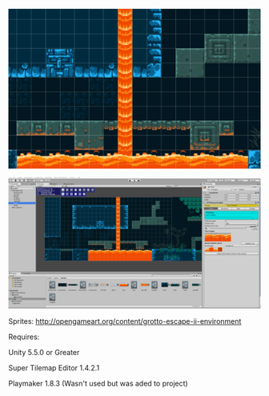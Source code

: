 ![Grotto Escape II](small.gif)

![Editor View](full.gif)

Sprites: http://opengameart.org/content/grotto-escape-ii-environment

Requires: 

Unity 5.5.0 or Greater

Super Tilemap Editor 1.4.2.1

Playmaker 1.8.3 (Wasn't used but was aded to project)
